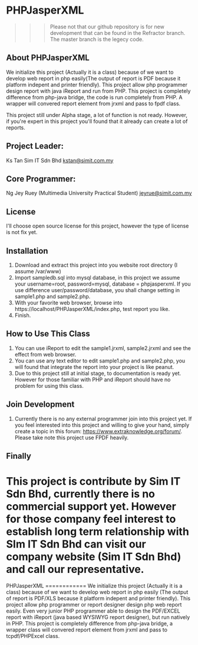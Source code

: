 PHPJasperXML
============

>>> Please not that our github repository is for new development that can be found in the Refractor branch. The master branch is the legecy code.



About PHPJasperXML
------------------
We initialize this project (Actually it is a class) because of we want to develop web report in php easily(The output of report is PDF because it platform indepent and printer friendly). This project allow php programmer design report with java iReport and run from PHP. This project is completely difference from php-java bridge, the code is run completely from PHP. A wrapper will convered report element from jrxml and pass to fpdf class.

This project still under Alpha stage, a lot of function is not ready. However, if you're expert in this project you'll found that it already can create a lot of reports.

Project Leader:
------------------
Ks Tan
Sim IT Sdn Bhd
kstan@simit.com.my

Core Programmer:
------------------
Ng Jey Ruey (Multimedia University Practical Student)
jeyrue@simit.com.my

License
------------------
I'll choose open source license for this project, however the type of license is not fix yet.


Installation
------------------
1. Download and extract this project into you website root directory (I assume /var/www)
2. Import sampledb.sql into mysql database, in this project we assume your username=root, password=mysql, database = phpjasperxml. If you use difference user/password/database, you shall change setting in sample1.php and sample2.php.
3. With your favorite web browser, browse into https://localhost/PHPJasperXML/index.php, test report you like.
4. Finish.


How to Use This Class
------------------
1. You can use iReport to edit the sample1.jrxml, sample2.jrxml and see the effect from web browser.
2. You can use any text editor to edit sample1.php and sample2.php, you will found that integrate the report into your project is like peanut.
3. Due to this project still at initial stage, to documentation is ready yet. However for those familiar with PHP and iReport should have no problem for using this class.

Join Development
------------------
1. Currently there is no any external programmer join into this project yet. If you feel interested into this project and willing to give your hand, simply create a topic in this forum: https://www.extraknowledge.org/forum/. Please take note this project use FPDF heavily.



Finally
------------------
This project is contribute by Sim IT Sdn Bhd, currently there is no commercial support yet. However for those company feel interest to establish long term relationship with SIm IT Sdn Bhd can visit our company website (Sim IT Sdn Bhd) and call our representative.
=======
PHPJasperXML ============ 
We initialize this project (Actually it is a
class) because of we want to develop web report in php easily (The
output of report is PDF/XLS because it platform indepent and printer
friendly). This project allow php programmer or report designer design
php web report easily. Even very junior PHP programmer able to design
the PDF/EXCEL report with iReport (java based WYSIWYG report designer),
but run natively in PHP. This project is completely difference from
php-java bridge, a wrapper class will convered report element from jrxml
and pass to tcpdf/PHPExcel class.


